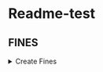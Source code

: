 # Readme-test

## FINES
<details>
<summary>Create Fines</summary>
  <details>
    - **Authorization**: "Bearer {token_librarian_access}
  </details>
  
  <details>
  </details>
  
  <details>
  </details>
  
``` bash
```
</details>

